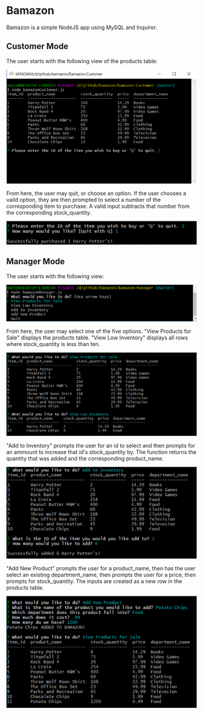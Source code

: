# Bamazon

Bamazon is a simple NodeJS app using MySQL and Inquirer.

## Customer Mode

The user starts with the following view of the products table:

![Cust1](images/img1.png?raw=true "Customer View 1")

From here, the user may quit, or choose an option. If the user chooses a vaild option, they are then prompted to select a number of the corresponding item to purchase. A valid input subtracts that number from the corresponding stock_quantity.

![Cust2](images/img2.png?raw=true "Customer View 2")

## Manager Mode

The user starts with the following view:

![Mana1](images/img3.png?raw=true "Manager View 1")

From here, the user may select one of the five options. "View Products for Sale" displays the products table. "View Low Inventory" displays all rows where stock_quantity is less than ten.

![Mana2](images/img4.png?raw=true "Manager View 2")

"Add to Inventory" prompts the user for an id to select and then prompts for an ammount to increase that id's stock_quantity by. The function returns the quantity that was added and the corresponding product_name.

![Mana3](images/img5.png?raw=true "Manager View 3")

"Add New Product" prompts the user for a product_name, then has the user select an existing department_name, then prompts the user for a price, then prompts for stock_quantity. The inputs are created as a new row in the products table.

![Mana4](images/img6.png?raw=true "Manager View 4")
